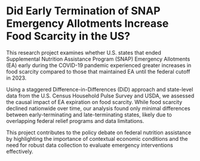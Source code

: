 # Did Early Termination of SNAP Emergency Allotments Increase Food Scarcity in the US?

This research project examines whether U.S. states that ended Supplemental Nutrition Assistance Program (SNAP) Emergency Allotments (EA) early during the COVID-19 pandemic experienced greater increases in food scarcity compared to those that maintained EA until the federal cutoff in 2023.

Using a staggered Difference-in-Differences (DiD) approach and state-level data from the U.S. Census Household Pulse Survey and USDA, we assessed the causal impact of EA expiration on food scarcity. While food scarcity declined nationwide over time, our analysis found only minimal differences between early-terminating and late-terminating states, likely due to overlapping federal relief programs and data limitations.

This project contributes to the policy debate on federal nutrition assistance by highlighting the importance of contextual economic conditions and the need for robust data collection to evaluate emergency interventions effectively.
